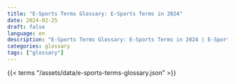 ```yaml
---
title: "E-Sports Terms Glossary: E-Sports Terms in 2024"  
date: 2024-02-25
draft: false
language: en
description: "E-Sports Terms Glossary: E-Sports Terms in 2024 | E-Sports Terms Glossary"
categories: glossary
tags: ["glossary"]
---
```


{{< terms "/assets/data/e-sports-terms-glossary.json" >}}